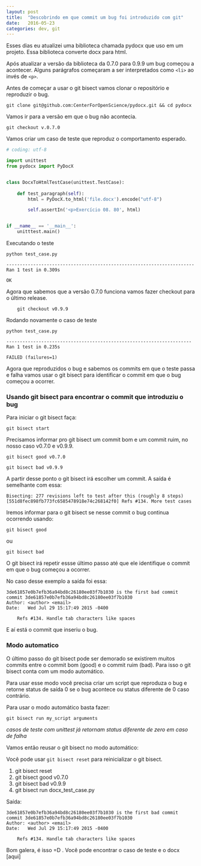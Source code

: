 ```yaml
---
layout: post
title:  "Descobrindo em que commit um bug foi introduzido com git"
date:   2016-05-23
categories: dev, git
---
```


Esses dias eu atualizei uma biblioteca chamada pydocx que uso em um projeto. Essa biblioteca converte docx para html.

Após atualizar a versão da biblioteca da 0.7.0 para 0.9.9 um bug começou a acontecer. Alguns parágrafos começaram a ser
interpretados como `<li>` ao invés de `<p>`.

Antes de começar a usar o git bisect vamos clonar o repositório e reproduzir o bug.

	git clone git@github.com:CenterForOpenScience/pydocx.git && cd pydocx

Vamos ir para a versão em que o bug não acontecia.

	git checkout v.0.7.0

Vamos criar um caso de teste que reproduz o comportamento esperado.

```python
# coding: utf-8

import unittest
from pydocx import PyDocX


class DocxToHtmlTestCase(unittest.TestCase):
	
	def test_paragraph(self):
		html = PyDocX.to_html('file.docx').encode("utf-8")

		self.assertIn('<p>Exercício 08. 80', html)


if __name__ == '__main__':
	unitttest.main()

```
Executando o teste

	python test_case.py

```.
----------------------------------------------------------------------
Ran 1 test in 0.309s

OK
```

Agora que sabemos que a versão 0.7.0 funciona vamos fazer checkout para o último release.

		git checkout v0.9.9

Rodando novamente o caso de teste

	python test_case.py


```
---------------------------------------------------------------------
Ran 1 test in 0.235s

FAILED (failures=1)
```

Agora que reproduzidos o bug e sabemos os commits em que o teste passa e falha vamos usar o git bisect para identificar o commit em que o bug começou a ocorrer.

### Usando git bisect para encontrar o commit que introduziu o bug


Para iniciar o git bisect faça:

	git bisect start

Precisamos informar pro git bisect um commit bom e um commit ruim, no nosso caso v0.7.0 e v0.9.9.

	git bisect good v0.7.0

	git bisect bad v0.9.9

A partir desse ponto o git bisect irá escolher um commit. A saída é semelhante com essa:

```
Bisecting: 277 revisions left to test after this (roughly 8 steps)
[551d8fec898fb773fc6585478918e74c268142f0] Refs #134. More test cases
```

Iremos informar para o git bisect se nesse commit o bug continua ocorrendo usando:

    git bisect good

ou

    git bisect bad

O git bisect irá repetir essse último passo até que ele identifique o commit em que o bug começou a ocorrer.

No caso desse exemplo a saída foi essa:

```
3de61857e0b7efb36a94bd8c26180ee03f7b1030 is the first bad commit
commit 3de61857e0b7efb36a94bd8c26180ee03f7b1030
Author: <author> <email>
Date:   Wed Jul 29 15:17:49 2015 -0400

    Refs #134. Handle tab characters like spaces
```

E aí está o commit que inseriu o bug.

### Modo automatico

O último passo do git bisect pode ser demorado se existirem muitos commits entre o commit bom (good) e o commit ruim (bad).
Para isso o git bisect conta com um modo automático. 

Para usar esse modo você precisa criar um script que reproduza o bug e 
retorne status de saída 0 se o bug acontece ou status diferente de 0 caso contrário.

Para usar o modo automático basta fazer:

	git bisect run my_script arguments	


*casos de teste com unittest já retornam status diferente de zero em caso de falha*


Vamos então reusar o git bisect no modo automático:

Você pode usar `git bisect reset` para reinicializar o git bisect.

1. git bisect reset
2. git bisect good v0.7.0
3. git bisect bad v0.9.9
4. git bisect run docx_test_case.py

Saída:

```
3de61857e0b7efb36a94bd8c26180ee03f7b1030 is the first bad commit
commit 3de61857e0b7efb36a94bd8c26180ee03f7b1030
Author: <author> <email>
Date:   Wed Jul 29 15:17:49 2015 -0400

    Refs #134. Handle tab characters like spaces
```

Bom galera, é isso =D . Você pode encontrar o caso de teste e o docx [aqui]
